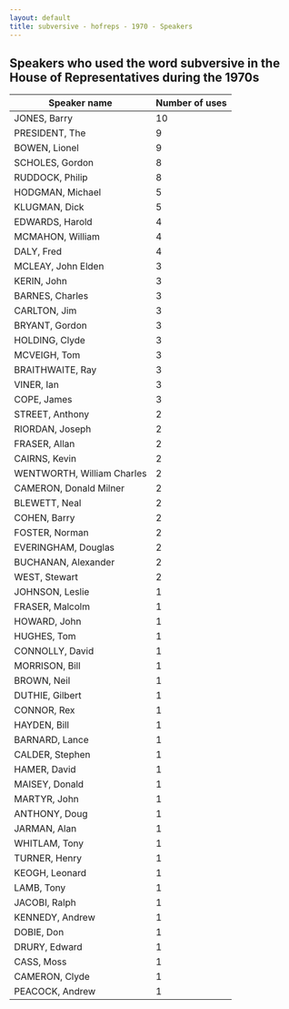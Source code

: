 ```yaml
---
layout: default
title: subversive - hofreps - 1970 - Speakers
---
```

## Speakers who used the word **subversive** in the House of Representatives during the 1970s

| Speaker name | Number of uses |
|--------------|----------------|
|JONES, Barry|10|
|PRESIDENT, The|9|
|BOWEN, Lionel|9|
|SCHOLES, Gordon|8|
|RUDDOCK, Philip|8|
|HODGMAN, Michael|5|
|KLUGMAN, Dick|5|
|EDWARDS, Harold|4|
|MCMAHON, William|4|
|DALY, Fred|4|
|MCLEAY, John Elden|3|
|KERIN, John|3|
|BARNES, Charles|3|
|CARLTON, Jim|3|
|BRYANT, Gordon|3|
|HOLDING, Clyde|3|
|MCVEIGH, Tom|3|
|BRAITHWAITE, Ray|3|
|VINER, Ian|3|
|COPE, James|3|
|STREET, Anthony|2|
|RIORDAN, Joseph|2|
|FRASER, Allan|2|
|CAIRNS, Kevin|2|
|WENTWORTH, William Charles|2|
|CAMERON, Donald Milner|2|
|BLEWETT, Neal|2|
|COHEN, Barry|2|
|FOSTER, Norman|2|
|EVERINGHAM, Douglas|2|
|BUCHANAN, Alexander|2|
|WEST, Stewart|2|
|JOHNSON, Leslie|1|
|FRASER, Malcolm|1|
|HOWARD, John|1|
|HUGHES, Tom|1|
|CONNOLLY, David|1|
|MORRISON, Bill|1|
|BROWN, Neil|1|
|DUTHIE, Gilbert|1|
|CONNOR, Rex|1|
|HAYDEN, Bill|1|
|BARNARD, Lance|1|
|CALDER, Stephen|1|
|HAMER, David|1|
|MAISEY, Donald|1|
|MARTYR, John|1|
|ANTHONY, Doug|1|
|JARMAN, Alan|1|
|WHITLAM, Tony|1|
|TURNER, Henry|1|
|KEOGH, Leonard|1|
|LAMB, Tony|1|
|JACOBI, Ralph|1|
|KENNEDY, Andrew|1|
|DOBIE, Don|1|
|DRURY, Edward|1|
|CASS, Moss|1|
|CAMERON, Clyde|1|
|PEACOCK, Andrew|1|
